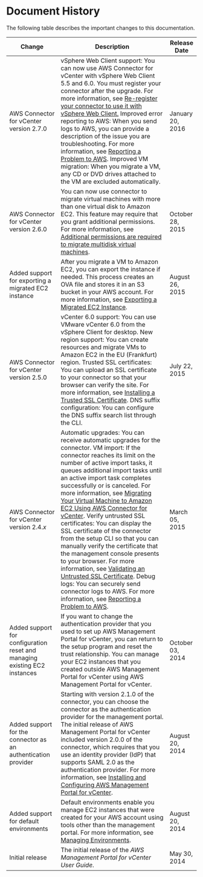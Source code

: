 # Document History<a name="document-history"></a>

The following table describes the important changes to this documentation\.


| Change | Description | Release Date | 
| --- | --- | --- | 
|  AWS Connector for vCenter version 2\.7\.0  |  vSphere Web Client support: You can now use AWS Connector for vCenter with vSphere Web Client 5\.5 and 6\.0\. You must register your connector after the upgrade\. For more information, see [Re\-register your connector to use it with vSphere Web Client\.](manage-connector.md#vSphere) Improved error reporting to AWS: When you send logs to AWS, you can provide a description of the issue you are troubleshooting\. For more information, see [Reporting a Problem to AWS](manage-connector.md#sending-logs)\. Improved VM migration: When you migrate a VM, any CD or DVD drives attached to the VM are excluded automatically\.  |  January 20, 2016  | 
|  AWS Connector for vCenter version 2\.6\.0  |  You can now use connector to migrate virtual machines with more than one virtual disk to Amazon EC2\. This feature may require that you grant additional permissions\. For more information, see [Additional permissions are required to migrate multidisk virtual machines](migrate-vms.md#import-service-role)\.  |  October 28, 2015  | 
|  Added support for exporting a migrated EC2 instance  |  After you migrate a VM to Amazon EC2, you can export the instance if needed\. This process creates an OVA file and stores it in an S3 bucket in your AWS account\. For more information, see [Exporting a Migrated EC2 Instance](migrate-vms.md#export-instance)\.  |  August 26, 2015  | 
|  AWS Connector for vCenter version 2\.5\.0  |  vCenter 6\.0 support: You can use VMware vCenter 6\.0 from the vSphere Client for desktop\. New region support: You can create resources and migrate VMs to Amazon EC2 in the EU \(Frankfurt\) region\. Trusted SSL certificates: You can upload an SSL certificate to your connector so that your browser can verify the site\. For more information, see [Installing a Trusted SSL Certificate](manage-connector.md#upload-certificate)\. DNS suffix configuration: You can configure the DNS suffix search list through the CLI\.  |  July 22, 2015  | 
|  AWS Connector for vCenter version 2\.4\.*x*  |  Automatic upgrades: You can receive automatic upgrades for the connector\. VM import: If the connector reaches its limit on the number of active import tasks, it queues additional import tasks until an active import task completes successfully or is canceled\. For more information, see [Migrating Your Virtual Machine to Amazon EC2 Using AWS Connector for vCenter](migrate-vms.md)\. Verify untrusted SSL certificates: You can display the SSL certificate of the connector from the setup CLI so that you can manually verify the certificate that the management console presents to your browser\. For more information, see [Validating an Untrusted SSL Certificate](manage-connector.md#ssl-certificate)\. Debug logs: You can securely send connector logs to AWS\. For more information, see [Reporting a Problem to AWS](manage-connector.md#sending-logs)\.  |  March 05, 2015  | 
|  Added support for configuration reset and managing existing EC2 instances  |  If you want to change the authentication provider that you used to set up AWS Management Portal for vCenter, you can return to the setup program and reset the trust relationship\. You can manage your EC2 instances that you created outside AWS Management Portal for vCenter using AWS Management Portal for vCenter\.  |  October 03, 2014  | 
|  Added support for the connector as an authentication provider  |  Starting with version 2\.1\.0 of the connector, you can choose the connector as the authentication provider for the management portal\. The initial release of AWS Management Portal for vCenter included version 2\.0\.0 of the connector, which requires that you use an identity provider \(IdP\) that supports SAML 2\.0 as the authentication provider\. For more information, see [Installing and Configuring AWS Management Portal for vCenter](setting-up.md#install-management-portal)\.  |  August 20, 2014  | 
|  Added support for default environments  |  Default environments enable you manage EC2 instances that were created for your AWS account using tools other than the management portal\. For more information, see [Managing Environments](administer-resources.md#manage-environments)\.  |  August 20, 2014  | 
|  Initial release  |  The initial release of the *AWS Management Portal for vCenter User Guide*\.  |  May 30, 2014  | 
